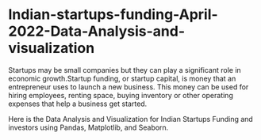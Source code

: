 # Indian-startups-funding-April-2022-Data-Analysis-and-visualization
 Startups may be small companies but they can play a significant role in economic growth.Startup funding, or startup capital, is money that an entrepreneur uses to launch a new business. This money can be used for hiring employees, renting space, buying inventory or other operating expenses that help a business get started. 

 Here is the Data Analysis and Visualization for Indian Startups Funding and investors using Pandas, Matplotlib, and Seaborn.
